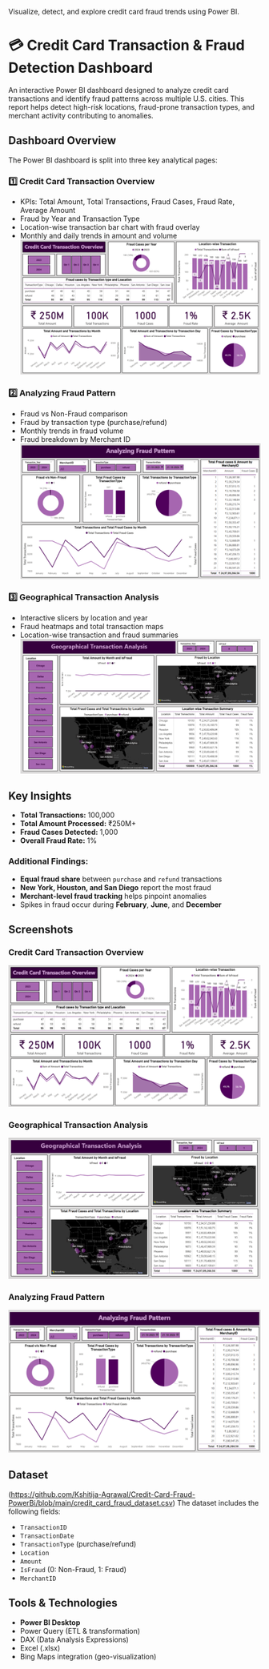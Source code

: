 Visualize, detect, and explore credit card fraud trends using Power BI.

# 💳 Credit Card Transaction & Fraud Detection Dashboard

An interactive Power BI dashboard designed to analyze credit card transactions and identify fraud patterns across multiple U.S. cities. This report helps detect high-risk locations, fraud-prone transaction types, and merchant activity contributing to anomalies.


##  Dashboard Overview

The Power BI dashboard is split into three key analytical pages:

### 1️⃣ Credit Card Transaction Overview
- KPIs: Total Amount, Total Transactions, Fraud Cases, Fraud Rate, Average Amount
- Fraud by Year and Transaction Type
- Location-wise transaction bar chart with fraud overlay
- Monthly and daily trends in amount and volume
![Transaction Overview](https://github.com/Kshitija-Agrawal/Credit-Card-Fraud-PowerBi/blob/main/Screenshots/Screenshot%202025-07-26%20232141.png)


### 2️⃣  Analyzing Fraud Pattern
- Fraud vs Non-Fraud comparison
- Fraud by transaction type (purchase/refund)
- Monthly trends in fraud volume
- Fraud breakdown by Merchant ID
![Fraud Pattern](https://github.com/Kshitija-Agrawal/Credit-Card-Fraud-PowerBi/blob/main/Screenshots/Screenshot%202025-07-26%20232243.png)


### 3️⃣ Geographical Transaction Analysis
- Interactive slicers by location and year
- Fraud heatmaps and total transaction maps
- Location-wise transaction and fraud summaries
![Geographical Analysis](https://github.com/Kshitija-Agrawal/Credit-Card-Fraud-PowerBi/blob/main/Screenshots/Screenshot%202025-07-26%20232329.png)


##  Key Insights

- **Total Transactions:** 100,000  
- **Total Amount Processed:** ₹250M+  
- **Fraud Cases Detected:** 1,000  
- **Overall Fraud Rate:** 1%

###  Additional Findings:
- **Equal fraud share** between `purchase` and `refund` transactions
- **New York, Houston, and San Diego** report the most fraud
- **Merchant-level fraud tracking** helps pinpoint anomalies
- Spikes in fraud occur during **February**, **June**, and **December**


##  Screenshots

### Credit Card Transaction Overview
![Transaction Overview](https://github.com/Kshitija-Agrawal/Credit-Card-Fraud-PowerBi/blob/main/Screenshots/Screenshot%202025-07-26%20232141.png)

### Geographical Transaction Analysis
![Geographical Analysis](https://github.com/Kshitija-Agrawal/Credit-Card-Fraud-PowerBi/blob/main/Screenshots/Screenshot%202025-07-26%20232329.png)

### Analyzing Fraud Pattern
![Fraud Pattern](https://github.com/Kshitija-Agrawal/Credit-Card-Fraud-PowerBi/blob/main/Screenshots/Screenshot%202025-07-26%20232243.png)


##  Dataset
(https://github.com/Kshitija-Agrawal/Credit-Card-Fraud-PowerBi/blob/main/credit_card_fraud_dataset.csv)
The dataset includes the following fields:
- `TransactionID`
- `TransactionDate`
- `TransactionType` (purchase/refund)
- `Location`
- `Amount`
- `IsFraud` (0: Non-Fraud, 1: Fraud)
- `MerchantID`


##  Tools & Technologies

- **Power BI Desktop**
- Power Query (ETL & transformation)
- DAX (Data Analysis Expressions)
- Excel (.xlsx)
- Bing Maps integration (geo-visualization)



